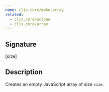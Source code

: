 ```yaml
---
name: cljs.core/make-array
related:
  - cljs.core/aclone
  - cljs.core/array
---
```


## Signature
[size]


## Description

Creates an empty JavaScript array of size `size`.
